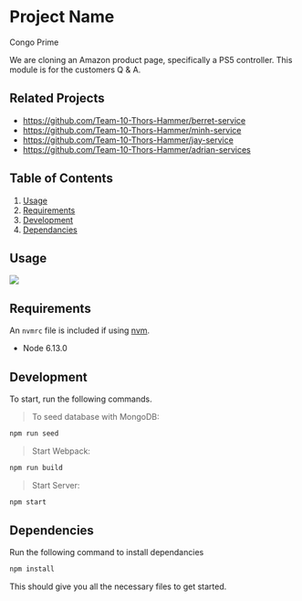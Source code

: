 # Project Name

Congo Prime

We are cloning an Amazon product page, specifically a PS5 controller. This module is for the customers Q & A.

## Related Projects

  - https://github.com/Team-10-Thors-Hammer/berret-service
  - https://github.com/Team-10-Thors-Hammer/minh-service
  - https://github.com/Team-10-Thors-Hammer/jay-service
  - https://github.com/Team-10-Thors-Hammer/adrian-services

## Table of Contents

1. [Usage](#Usage)
1. [Requirements](#requirements)
1. [Development](#development)
1. [Dependancies](#Dependencies)

## Usage

![](http://g.recordit.co/B7RJmWkmdf.gif)

## Requirements

An `nvmrc` file is included if using [nvm](https://github.com/creationix/nvm).

- Node 6.13.0

## Development

To start, run the following commands.

> To seed database with MongoDB:
```sh
npm run seed
```
> Start Webpack:
```sh
npm run build
```
> Start Server:
```sh
npm start
```

## Dependencies

Run the following command to install dependancies

```sh
npm install
```

This should give you all the necessary files to get started.
